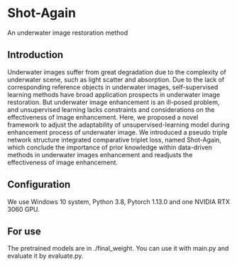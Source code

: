 # Shot-Again
An underwater image restoration method
## Introduction
Underwater images suffer from great degradation due to the complexity of underwater scene, such as light scatter and absorption. Due to the lack of corresponding reference objects in underwater images, self-supervised learning methods have broad application prospects in underwater image restoration. But underwater image enhancement is an ill-posed problem, and unsupervised learning lacks constraints and considerations on the effectiveness of image enhancement. Here, we proposed a novel framework to adjust the adaptability of unsupervised-learning model during enhancement process of underwater image. We introduced a pseudo triple network structure integrated comparative triplet loss, named Shot-Again, which conclude the importance of prior knowledge within data-driven methods in underwater images enhancement and readjusts the effectiveness of image enhancement.

## Configuration
We use Windows 10 system, Python 3.8, Pytorch 1.13.0 and one NVIDIA RTX 3060 GPU.

## For use
The pretrained models are in ./final_weight.
You can use it with main.py and evaluate it by evaluate.py.





